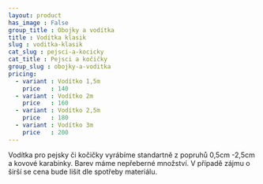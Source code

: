 ```yaml
---
layout: product
has_image : False
group_title : Obojky a vodítka
title : Vodítka klasik
slug : voditka-klasik
cat_slug : pejsci-a-kocicky
cat_title : Pejsci a kočičky
group_slug : obojky-a-voditka
pricing:
  - variant : Vodítko 1,5m
    price   : 140
  - variant : Vodítko 2m
    price   : 160
  - variant : Vodítko 2,5m
    price   : 180
  - variant : Vodítko 3m
    price   : 200
---
```


Vodítka pro pejsky či kočičky vyrábíme standartně z popruhů 0,5cm -2,5cm a kovové karabinky. Barev máme nepřeberné množství. V případě zájmu o širší se cena bude lišit dle spotřeby materiálu.

